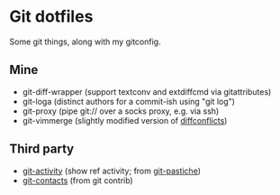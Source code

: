 # Git dotfiles
Some git things, along with my gitconfig.

## Mine
  - git-diff-wrapper (support textconv and extdiffcmd via gitattributes)
  - git-loga (distinct authors for a commit-ish using "git log")
  - git-proxy (pipe git:// over a socks proxy, e.g. via ssh)
  - git-vimmerge (slightly modified version of [diffconflicts])

## Third party
  - [git-activity] (show ref activity; from [git-pastiche])
  - [git-contacts] (from git contrib)

[git-activity]: https://bitbucket.org/ssaasen/git-pastiche/raw/ffaaf4a499d0ed54f1f2c2cdcaab13a446f16337/man/git-activity.1
[git-contacts]: https://github.com/git/git/blob/master/contrib/contacts/git-contacts
[git-pastiche]: https://bitbucket.org/ssaasen/git-pastiche
[diffconflicts]: https://github.com/whiteinge/dotfiles/blob/master/bin/diffconflicts
